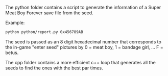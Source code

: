 The python folder contains a script to generate the information of a 
Super Meat Boy Forever save file from the seed.

Example:
```sh
python python/report.py 0x456789AB
```

The seed is passed as an 8 digit hexadecimal number that corresponds to the
in-game "enter seed" pictures by 0 = meat boy, 1 = bandage girl, ... F = betus.

The cpp folder contains a more efficient c++ loop that generates all the
seeds to find the ones with the best par times.